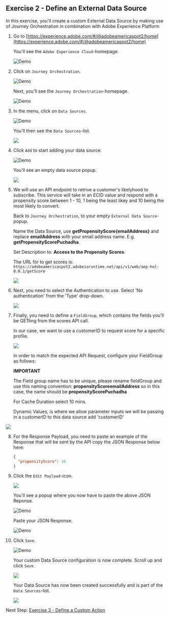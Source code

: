 ## Exercise 2 - Define an External Data Source

In this exercise, you'll create a custom External Data Source by making use of Journey Orchestration in combination with Adobe Experience Platform

1. Go to [https://experience.adobe.com/#/@adobeamericaspot2/home](https://experience.adobe.com/#/@adobeamericaspot2/home)

   You'll see the `Adobe Experience Cloud`-homepage.

   ![Demo](./images/aec.png)

2. Click on `Journey Orchestration`.

   ![Demo](./images/aecjo.png)

   Next, you'll see the `Journey Orchestration`-homepage.

   ![Demo](./images/aecjoh.png)

3. In the menu, click on `Data Sources`.

   ![Demo](./images/menudatasources.png)

   You'll then see the `Data Sources`-list.

     <!---
     ![Demo](./images/dshome.png)
     --->

   <kbd><img src="./images/dshome.png"  /></kdb>

4. Click `Add` to start adding your data source.

   ![Demo](./images/add.png)

   You'll see an empty data source popup.

     <!---
     ![Demo](./images/emptyds.png)
     --->

   <kbd><img src="./images/emptyds.png"  /></kdb>

5. We will use an API endpoint to retrive a customer's likelyhood to subscribe. This service will take in an ECID value and respond with a propensity score between 1 - 10, 1 being the least likey and 10 being the most likely to convert.

   Back to `Journey Orchestration`, to your empty `External Data Source`-popup.

   Name the Data Source, use **getPropensityScore{emailAddress}** and replace **emailAddress** with your email address name. E.g. **getPropensityScorePuchadha**.

   Set Description to: **Access to the Propensity Scores**.

   The URL for to get scores is: `https://adobeamericaspot2.adobeioruntime.net/api/v1/web/aep-hol-0.0.1/getScore`

     <!---
     ![Demo](./images/dsname.png)
     --->

   <kbd><img src="./images/dsname.png"  /></kdb>

6. Next, you need to select the Authentication to use. Select 'No authentication' from the 'Type' drop-down.

     <!---
     ![Demo](./images/dsauth.png)
     --->

   <kbd><img src="./images/dsauth.png"  /></kdb>

7. Finally, you need to define a `FieldGroup`, which contains the fields you'll be GETting from the scores API call.

   In our case, we want to use a customerID to request score for a specific profile.

     <!---
     ![Demo](./images/fg.png)
     --->

   <kbd><img src="./images/fg.png"  /></kdb>

   In order to match the expected API Request, configure your FieldGroup as follows:

   **IMPORTANT**

   The Field group name has to be unique, please rename fieldGroup and use this naming convention: **propensityScoreemailAddress** so in this case, the name should be **propensityScorePuchadha**

   For Cache Duration select 10 mins.

   Dynamic Values, is where we allow parameter inputs we will be passing in a customerID to this data source add 'customerID'

     <!---
     ![Demo](./images/fg1.png)
     --->

<kbd><img src="./images/fg1.png"  /></kdb>

8. For the Response Payload, you need to paste an example of the Response that will be sent by the API copy the JSON Response below here:

   ```json
   {
     "propensityScore": 10
   }
   ```

9. Click the `Edit Payload`-icon.

     <!---
     ![Demo](./images/owmapi2.png)
     --->

   <kbd><img src="./images/dsapipayload.png"  /></kdb>

   You'll see a popup where you now have to paste the above JSON Reponse.

   ![Demo](./images/dsapipayload3.png)

   Paste your JSON Response.

   ![Demo](./images/dsapipayload4.png)

10. Click `Save`.

    ![Demo](./images/dssave.png)

    Your custom Data Source configuration is now complete. Scroll up and click `Save`.

      <!---
      ![Demo](./images/dssave2.png)
      --->

    <kbd><img src="./images/dssave2.png"  /></kdb>

    Your Data Source has now been created successfully and is part of the `Data Sources`-list.

      <!---
      ![Demo](./images/dslist.png)
      --->

    <kbd><img src="./images/dslist.png"  /></kdb>

Next Step: [Exercise 3 - Define a Custom Action](./Exercise3-Action.md)

```

```
